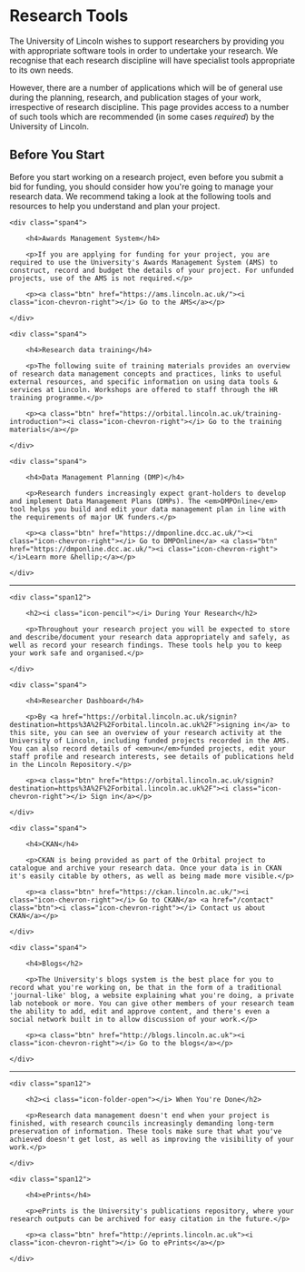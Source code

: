 # <i class="icon-wrench"></i> Research Tools

The University of Lincoln wishes to support researchers by providing you with appropriate software tools in order to undertake your research. We recognise that each research discipline will have specialist tools appropriate to its own needs.

However, there are a number of applications which will be of general use during the planning, research, and publication stages of your work, irrespective of research discipline. This page provides access to a number of such tools which are recommended (in some cases <em>required</em>) by the University of Lincoln.

## <i class="icon-check"></i> Before You Start
		
<p>Before you start working on a research project, even before you submit a bid for funding, you should consider how you're going to manage your research data. We recommend taking a look at the following tools and resources to help you understand and plan your project.</p>

<div class="row">

	<div class="span4">
	
		<h4>Awards Management System</h4>
		
		<p>If you are applying for funding for your project, you are required to use the University's Awards Management System (AMS) to construct, record and budget the details of your project. For unfunded projects, use of the AMS is not required.</p>
		
		<p><a class="btn" href="https://ams.lincoln.ac.uk/"><i class="icon-chevron-right"></i> Go to the AMS</a></p>
		
	</div>

	<div class="span4">
	
		<h4>Research data training</h4>
		
		<p>The following suite of training materials provides an overview of research data management concepts and practices, links to useful external resources, and specific information on using data tools & services at Lincoln. Workshops are offered to staff through the HR training programme.</p>
		
		<p><a class="btn" href="https://orbital.lincoln.ac.uk/training-introduction"><i class="icon-chevron-right"></i> Go to the training materials</a></p>
		
	</div>
	
	<div class="span4">
	
		<h4>Data Management Planning (DMP)</h4>
		
		<p>Research funders increasingly expect grant-holders to develop and implement Data Management Plans (DMPs). The <em>DMPOnline</em> tool helps you build and edit your data management plan in line with the requirements of major UK funders.</p>
		
		<p><a class="btn" href="https://dmponline.dcc.ac.uk/"><i class="icon-chevron-right"></i> Go to DMPOnline</a> <a class="btn" href="https://dmponline.dcc.ac.uk/"><i class="icon-chevron-right"></i>Learn more &hellip;</a></p>
		
	</div>
			
</div>

<hr>

<div class="row">
			
	<div class="span12">
	
		<h2><i class="icon-pencil"></i> During Your Research</h2>
		
		<p>Throughout your research project you will be expected to store and describe/document your research data appropriately and safely, as well as record your research findings. These tools help you to keep your work safe and organised.</p>
	
	</div>
			
</div>

<div class="row">

	<div class="span4">
	
		<h4>Researcher Dashboard</h4>
		
		<p>By <a href="https://orbital.lincoln.ac.uk/signin?destination=https%3A%2F%2Forbital.lincoln.ac.uk%2F">signing in</a> to this site, you can see an overview of your research activity at the University of Lincoln, including funded projects recorded in the AMS. You can also record details of <em>un</em>funded projects, edit your staff profile and research interests, see details of publications held in the Lincoln Repository.</p>
		
		<p><a class="btn" href="https://orbital.lincoln.ac.uk/signin?destination=https%3A%2F%2Forbital.lincoln.ac.uk%2F"><i class="icon-chevron-right"></i> Sign in</a></p>
		
	</div>

	<div class="span4">
	
		<h4>CKAN</h4>
		
		<p>CKAN is being provided as part of the Orbital project to catalogue and archive your research data. Once your data is in CKAN it's easily citable by others, as well as being made more visible.</p>
		
		<p><a class="btn" href="https://ckan.lincoln.ac.uk/"><i class="icon-chevron-right"></i> Go to CKAN</a> <a href="/contact" class="btn"><i class="icon-chevron-right"></i> Contact us about CKAN</a></p>
		
	</div>
			
	<div class="span4">
	
		<h4>Blogs</h2>
		
		<p>The University's blogs system is the best place for you to record what you're working on, be that in the form of a traditional 'journal-like' blog, a website explaining what you're doing, a private lab notebook or more. You can give other members of your research team the ability to add, edit and approve content, and there's even a social network built in to allow discussion of your work.</p>
		
		<p><a class="btn" href="http://blogs.lincoln.ac.uk"><i class="icon-chevron-right"></i> Go to the blogs</a></p>
		
	</div>

</div>

<hr>

<div class="row">
			
	<div class="span12">
	
		<h2><i class="icon-folder-open"></i> When You're Done</h2>
		
		<p>Research data management doesn't end when your project is finished, with research councils increasingly demanding long-term preservation of information. These tools make sure that what you've achieved doesn't get lost, as well as improving the visibility of your work.</p>
	
	</div>
			
</div>

<div class="row">

	<div class="span12">
	
		<h4>ePrints</h4>
		
		<p>ePrints is the University's publications repository, where your research outputs can be archived for easy citation in the future.</p>
		
		<p><a class="btn" href="http://eprints.lincoln.ac.uk"><i class="icon-chevron-right"></i> Go to ePrints</a></p>
		
	</div>
	
</div>